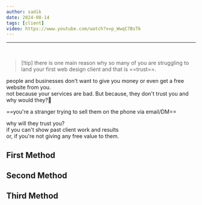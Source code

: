 ```yaml
---
author: sadik
date: 2024-08-14
tags: [client]
video: https://www.youtube.com/watch?v=p_WwqC7BsTk
---
```


---
 
> [!tip] there is one main reason why so many of you are struggling to land your first web design client and that is ==trust==.


people and businesses don't want to give you money or even get a free website from you.\
not because your services are bad. But because, they don't trust you and why would they?🥠

==you're a stranger trying to sell them on the phone via email/DM==



why will they trust you?\
if you can't show past client work and results\
or, if you're not giving any free value to them.


## First Method


## Second Method


## Third Method 

